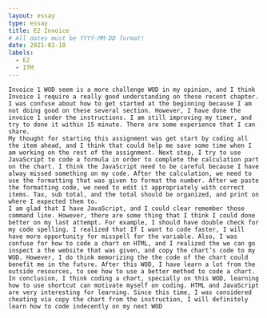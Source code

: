 ```yaml
---
layout: essay
type: essay
title: E2 Invoice 
# All dates must be YYYY-MM-DD format!
date: 2021-02-18
labels:
  - E2 
  - ITM
---
```



	Invoice 1 WOD seem is a more challenge WOD in my opinion, and I think Invoice 1 require a really good understanding on these recent chapter. I was confuse about how to get started at the beginning because I am not doing good on these several section. However, I have done the invoice 1 under the instructions. I am still improving my timer, and try to done it within 15 minute. There are some experience that I can share.
	My thought for starting this assignment was get start by coding all the item ahead, and I think that could help me save some time when I am working on the rest of the assignment. Next step, I try to use JavaScript to code a formula in order to complete the calculation part on the chart. I think the JavaScript need to be careful because I have alway missed something on my code. After the calculation, we need to use the formatting that was given to format the number. After we paste the formatting code, we need to edit it appropriately with correct items. Tax, sub total, and the total should be organized, and print on where I expected them to.
	I am glad that I have JavaScript, and I could clear remember those command line. However, there are some thing that I think I could done better on my last attempt. For example, I should have double check for my code spelling. I realized that If I want to code faster, I will have more opportunity for misspell for the variable. Also, I was confuse for how to code a chart on HTML, and I realized the we can go inspect a the website that was given, and copy the chart’s code to my WOD. However, I do think memorizing the the code of the chart could benefit me in the future. After this WOD, I have learn a lot from the outside resources, to see how to use a better method to code a chart. 
	In conclusion, I think coding a chart, specially on this WOD, learning how to use shortcut can motivate myself on coding. HTML and JavaScript are very interesting for learning. Since this time, I was considered cheating via copy the chart from the instruction, I will definitely learn how to code indecently on my next WOD

